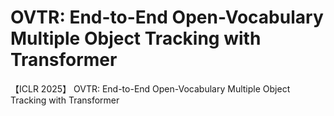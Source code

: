 # OVTR: End-to-End Open-Vocabulary Multiple Object Tracking with Transformer
【ICLR 2025】 OVTR: End-to-End Open-Vocabulary Multiple Object Tracking with Transformer
